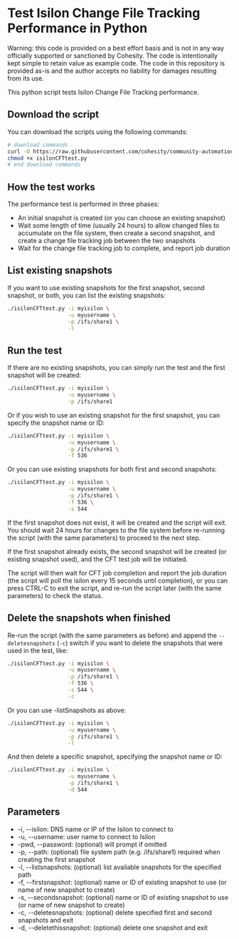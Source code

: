 # Test Isilon Change File Tracking Performance in Python

Warning: this code is provided on a best effort basis and is not in any way officially supported or sanctioned by Cohesity. The code is intentionally kept simple to retain value as example code. The code in this repository is provided as-is and the author accepts no liability for damages resulting from its use.

This python script tests Isilon Change File Tracking performance.

## Download the script

You can download the scripts using the following commands:

```bash
# download commands
curl -O https://raw.githubusercontent.com/cohesity/community-automation-samples/main/python/isilonCFTtest/isilonCFTtest.py
chmod +x isilonCFTtest.py
# end download commands
```

## How the test works

The performance test is performed in three phases:

* An initial snapshot is created (or you can choose an existing snapshot)
* Wait some length of time (usually 24 hours) to allow changed files to accumulate on the file system, then create a second snapshot, and create a change file tracking job between the two snapshots
* Wait for the change file tracking job to complete, and report job duration

## List existing snapshots

If you want to use existing snapshots for the first snapshot, second snapshot, or both, you can list the existing snapshots:

```bash
./isilonCFTtest.py -i myisilon \
                   -u myusername \
                   -p /ifs/share1 \
                   -l
```

## Run the test

If there are no existing snapshots, you can simply run the test and the first snapshot will be created:

```bash
./isilonCFTtest.py -i myisilon \
                   -u myusername \
                   -p /ifs/share1
```

Or if you wish to use an existing snapshot for the first snapshot, you can specify the snapshot name or ID:

```bash
./isilonCFTtest.py -i myisilon \
                   -u myusername \
                   -p /ifs/share1 \
                   -f 536
```

Or you can use existing snapshots for both first and second snapshots:

```bash
./isilonCFTtest.py -i myisilon \
                   -u myusername \
                   -p /ifs/share1 \
                   -f 536 \
                   -s 544
```

If the first snapshot does not exist, it will be created and the script will exit. You should wait 24 hours  for changes to the file system before re-running the script (with the same parameters) to proceed to the next step.

If the first snapshot already exists, the second snapshot will be created (or existing snapshot used), and the CFT test job will be initiated.

The script will then wait for CFT job completion and report the job duration (the script will poll the isilon every 15 seconds until completion), or you can press CTRL-C to exit the script, and re-run the script later (with the same parameters) to check the status.

## Delete the snapshots when finished

Re-run the script (with the same parameters as before) and append the `--deletesnapshots` (`-c`) switch if you want to delete the snapshots that were used in the test, like:

```bash
./isilonCFTtest.py -i myisilon \
                   -u myusername \
                   -p /ifs/share1 \
                   -f 536 \
                   -s 544 \
                   -c
```

Or you can use -listSnapshots as above:

```bash
./isilonCFTtest.py -i myisilon \
                   -u myusername \
                   -p /ifs/share1 \
                   -l
```

And then delete a specific snapshot, specifying the snapshot name or ID:

```bash
./isilonCFTtest.py -i myisilon \
                   -u myusername \
                   -p /ifs/share1 \
                   -d 544
```

## Parameters

* -i, --isilon: DNS name or IP of the Isilon to connect to
* -u, --username: user name to connect to Isilon
* -pwd, --password: (optional) will prompt if omitted
* -p, --path: (optional) file system path (e.g. /ifs/share1) required when creating the first snapshot
* -l, --listsnapshots: (optional) list available snapshots for the specified path
* -f, --firstsnapshot: (optional) name or ID of existing snapshot to use (or name of new snapshot to create)
* -s, --secondsnapshot: (optional) name or ID of existing snapshot to use (or name of new snapshot to create)
* -c, --deletesnapshots: (optional) delete specified first and second snapshots and exit
* -d, --deletethissnapshot: (optional) delete one snapshot and exit

